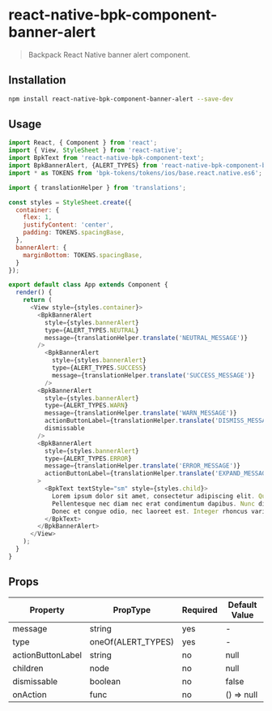 # react-native-bpk-component-banner-alert

> Backpack React Native banner alert component.

## Installation

```sh
npm install react-native-bpk-component-banner-alert --save-dev
```

## Usage

```js
import React, { Component } from 'react';
import { View, StyleSheet } from 'react-native';
import BpkText from 'react-native-bpk-component-text';
import BpkBannerAlert, {ALERT_TYPES} from 'react-native-bpk-component-banner-alert';
import * as TOKENS from 'bpk-tokens/tokens/ios/base.react.native.es6';

import { translationHelper } from 'translations';

const styles = StyleSheet.create({
  container: {
    flex: 1,
    justifyContent: 'center',
    padding: TOKENS.spacingBase,
  },
  bannerAlert: {
    marginBottom: TOKENS.spacingBase,
  }
});

export default class App extends Component {
  render() {
    return (
      <View style={styles.container}>
        <BpkBannerAlert
          style={styles.bannerAlert}
          type={ALERT_TYPES.NEUTRAL}
          message={translationHelper.translate('NEUTRAL_MESSAGE')}
        />
          <BpkBannerAlert
            style={styles.bannerAlert}
            type={ALERT_TYPES.SUCCESS}
            message={translationHelper.translate('SUCCESS_MESSAGE')}
          />
        <BpkBannerAlert
          style={styles.bannerAlert}
          type={ALERT_TYPES.WARN}
          message={translationHelper.translate('WARN_MESSAGE')}
          actionButtonLabel={translationHelper.translate('DISMISS_MESSAGE')}
          dismissable
        />
        <BpkBannerAlert
          style={styles.bannerAlert}
          type={ALERT_TYPES.ERROR}
          message={translationHelper.translate('ERROR_MESSAGE')}
          actionButtonLabel={translationHelper.translate('EXPAND_MESSAGE')}
        >
          <BpkText textStyle="sm" style={styles.child}>
            Lorem ipsum dolor sit amet, consectetur adipiscing elit. Quisque sagittis sagittis purus, id blandit ipsum.
            Pellentesque nec diam nec erat condimentum dapibus. Nunc diam augue, egestas id egestas ut, facilisis nec mi.
            Donec et congue odio, nec laoreet est. Integer rhoncus varius arcu, a fringilla libero laoreet at.
          </BpkText>
        </BpkBannerAlert>
      </View>
    );
  }
}
```

## Props

| Property          | PropType           | Required | Default Value |
| ----------------- | ------------------ | -------- | ------------- |
| message           | string             | yes      | -             |
| type              | oneOf(ALERT_TYPES) | yes      | -             |
| actionButtonLabel | string             | no       | null          |
| children          | node               | no       | null          |
| dismissable       | boolean            | no       | false         |
| onAction          | func               | no       | () => null    |
